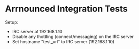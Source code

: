 # Arrnounced Integration Tests

Setup:
* IRC server at 192.168.1.10
* Disable any thottling (connect/messaging) on the IRC server
* Set hostname "test_url" to IRC server (192.168.1.10)
